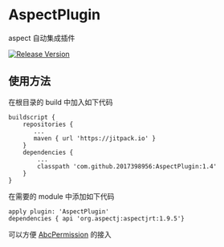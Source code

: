 # AspectPlugin
aspect 自动集成插件

[![Release Version](https://img.shields.io/badge/release-1.4-green.svg)](https://github.com/2017398956/AspectPlugin/releases)
 
## 使用方法

在根目录的 build 中加入如下代码

    buildscript {
        repositories {
           ...
           maven { url 'https://jitpack.io' }
        }
        dependencies {
            ...
            classpath 'com.github.2017398956:AspectPlugin:1.4'
        }
    }


在需要的 module 中添加如下代码


    apply plugin: 'AspectPlugin'
    dependencies { api 'org.aspectj:aspectjrt:1.9.5'}
    
    

可以方便 [AbcPermission](https://github.com/2017398956/AbcPermission "AbcPermission") 的接入
